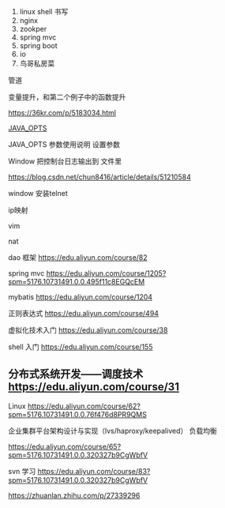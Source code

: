 1. linux shell 书写
2. nginx
3. zookper
4. spring mvc
5. spring boot
6. io
7. 鸟哥私房菜



管道

变量提升，和第二个例子中的函数提升



https://36kr.com/p/5183034.html



[JAVA_OPTS](https://coderanch.com/t/625114/application-servers/JAVA-OPTS-Variable-Handling-Environment)

JAVA_OPTS 参数使用说明 设置参数



Window 把控制台日志输出到 文件里

https://blog.csdn.net/chun8416/article/details/51210584



window 安装telnet

ip映射 

vim

nat



dao 框架 https://edu.aliyun.com/course/82



spring mvc https://edu.aliyun.com/course/1205?spm=5176.10731491.0.0.495f11c8EGQcEM



mybatis https://edu.aliyun.com/course/1204

正则表达式 https://edu.aliyun.com/course/494



虚拟化技术入门 https://edu.aliyun.com/course/38



shell 入门 https://edu.aliyun.com/course/155



## 分布式系统开发——调度技术 https://edu.aliyun.com/course/31

Linux https://edu.aliyun.com/course/62?spm=5176.10731491.0.0.76f476d8PR9QMS



企业集群平台架构设计与实现（lvs/haproxy/keepalived） 负载均衡

https://edu.aliyun.com/course/65?spm=5176.10731491.0.0.320327b9CgWbfV



svn 学习 https://edu.aliyun.com/course/83?spm=5176.10731491.0.0.320327b9CgWbfV







https://zhuanlan.zhihu.com/p/27339296